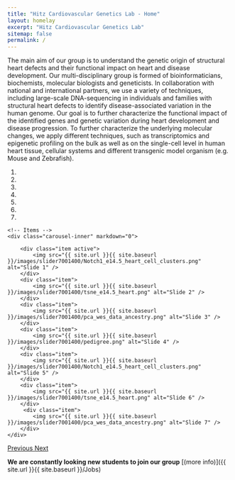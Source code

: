 ```yaml
---
title: "Hitz Cardiovascular Genetics Lab - Home"
layout: homelay
excerpt: "Hitz Cardiovascular Genetics Lab"
sitemap: false
permalink: /
---
```


The main aim of our group is to understand the genetic origin of structural heart defects and their functional impact on heart and disease development. Our multi-disciplinary group is formed of bioinformaticians, biochemists, molecular biologists and geneticists. In collaboration with national and international partners, we use a variety of techniques, including large-scale DNA-sequencing in individuals and families with structural heart defects to identify disease-associated variation in the human genome. Our goal is to further characterize the functional impact of the identified genes and genetic variation during heart development and disease progression. To further characterize the underlying molecular changes, we apply different techniques, such as transcriptomics and epigenetic profiling on the bulk as well as on the single-cell level in human heart tissue, cellular systems and different transgenic model organism (e.g. Mouse and Zebrafish).


<div markdown="0" id="carousel" class="carousel slide" data-ride="carousel" data-interval="5000" data-pause="hover" >
    <!-- Menu -->
    <ol class="carousel-indicators">
        <li data-target="#carousel" data-slide-to="0" class="active"></li>
        <li data-target="#carousel" data-slide-to="1"></li>
        <li data-target="#carousel" data-slide-to="2"></li>
        <li data-target="#carousel" data-slide-to="3"></li>
        <li data-target="#carousel" data-slide-to="4"></li>
        <li data-target="#carousel" data-slide-to="5"></li>
        <li data-target="#carousel" data-slide-to="6"></li>
    </ol>

    <!-- Items -->
    <div class="carousel-inner" markdown="0">

        <div class="item active">
            <img src="{{ site.url }}{{ site.baseurl }}/images/slider7001400/Notch1_e14.5_heart_cell_clusters.png" alt="Slide 1" />
        </div>
        <div class="item">
            <img src="{{ site.url }}{{ site.baseurl }}/images/slider7001400/tsne_e14.5_heart.png" alt="Slide 2" />
        </div>
        <div class="item">
            <img src="{{ site.url }}{{ site.baseurl }}/images/slider7001400/pca_wes_data_ancestry.png" alt="Slide 3" />
        </div>
        <div class="item">
            <img src="{{ site.url }}{{ site.baseurl }}/images/slider7001400/pedigree.png" alt="Slide 4" />
        </div>
        <div class="item">
            <img src="{{ site.url }}{{ site.baseurl }}/images/slider7001400/Notch1_e14.5_heart_cell_clusters.png" alt="Slide 5" />
        </div>
        <div class="item">
            <img src="{{ site.url }}{{ site.baseurl }}/images/slider7001400/tsne_e14.5_heart.png" alt="Slide 6" />
        </div>       
         <div class="item">
            <img src="{{ site.url }}{{ site.baseurl }}/images/slider7001400/pca_wes_data_ancestry.png" alt="Slide 7" />
        </div>
    </div>
  <a class="left carousel-control" href="#carousel" role="button" data-slide="prev">
    <span class="glyphicon glyphicon-chevron-left" aria-hidden="true"></span>
    <span class="sr-only">Previous</span>
  </a>
  <a class="right carousel-control" href="#carousel" role="button" data-slide="next">
    <span class="glyphicon glyphicon-chevron-right" aria-hidden="true"></span>
    <span class="sr-only">Next</span>
  </a>
</div>


 **We are constantly looking new students to join our group** [(more info)]({{ site.url }}{{ site.baseurl }}/Jobs)



